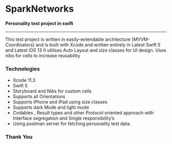 # SparkNetworks
<p><h4>Personality test project in swift</h4></p>

___


This test project is written in easily-extendable architecture (MVVM-Coordinators) and is built with Xcode and written entirely in Latest Swift 5 and Latest iOS 13 It utilises Auto Layout and size classes for UI design. Uses nibs for cells to increase reusability 


### Technologies ###
* Xcode 11.3
* Swift 5
* Storyboard and Nibs for custom cells
* Supports all Orientations
* Supports iPhone and iPad using size classes
* Supports dark Mode and light mode
* Codables , Result types  and other Protocol oriented approach with Interface segregation and Single responsibility’s 
* Using postman server for fetching personality test data.


### Thank You ###
